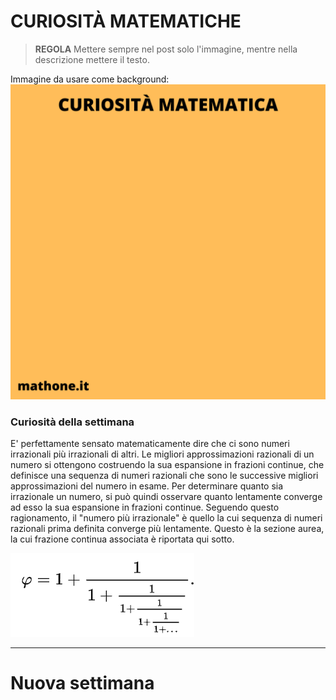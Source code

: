 # CURIOSITÀ MATEMATICHE

>**REGOLA** Mettere sempre nel post solo l'immagine, mentre nella descrizione mettere il testo.

Immagine da usare come background:
![Template curiosità](templateCuriosita.png)

### Curiosità della settimana

E' perfettamente sensato matematicamente dire che ci sono numeri irrazionali più irrazionali di altri. Le migliori approssimazioni razionali di un numero si ottengono costruendo la sua espansione in frazioni continue, che definisce una sequenza di numeri razionali che sono le successive migliori approssimazioni del numero in esame. Per determinare quanto sia irrazionale un numero, si può quindi osservare quanto lentamente converge ad esso la sua espansione in frazioni continue. Seguendo questo ragionamento, il "numero più irrazionale" è quello la cui sequenza di numeri razionali prima definita converge più lentamente. Questo è la sezione aurea, la cui frazione continua associata è riportata qui sotto.

![Sezione aurea](sezAurea.png)

---

# Nuova settimana

